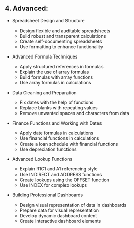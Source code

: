 ## 4. Advanced:

  - Spreadsheet Design and Structure
    - Design flexible and auditable spreadsheets 
    - Build robust and transparent calculations
    - Create self-documenting spreadsheets
    - Use formatting to enhance functionality

  - Advanced Formula Techniques
    - Apply structured references in formulas
    - Explain the use of array formulas
    - Build formulas with array functions
    - Use array formulas in calculations

  - Data Cleaning and Preparation
    - Fix dates with the help of functions
    - Replace blanks with repeating values
    - Remove unwanted spaces and characters from data

  - Finance Functions and Working with Dates
    - Apply date formulas in calculations
    - Use financial functions in calculations
    - Create a loan schedule with financial functions
    - Use depreciation functions

  - Advanced Lookup Functions
    - Explain R1C1 and A1 referencing style
    - Use INDIRECT and ADDRESS functions 
    - Create lookups using the OFFSET function
    - Use INDEX for complex lookups

  - Building Professional Dashboards
    - Design visual representation of data in dashboards
    - Prepare data for visual representation
    - Develop dynamic dashboard content
    - Create interactive dashboard elements

